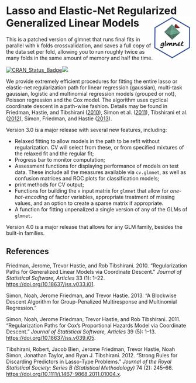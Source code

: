 
<!-- README.md is generated from the source: README.Rmd -->

# Lasso and Elastic-Net Regularized Generalized Linear Models <img src="man/figures/logo.png" width="100" align="right" />

This is a patched version of glmnet that runs final fits
in parallel with k folds crossvalidation, and saves a full
copy of the data set per fold, allowing you to run roughly
twice as many folds in the same amount of memory and half
the time.

<!-- [![Travis-CI Build -->

<!-- Status](https://travis-ci.org/trevorhastie/glmnet.svg?branch=master)](https://travis-ci.org/trevorhastie/glmnet) -->

<!-- [![Coverage -->

<!-- Status](https://img.shields.io/codecov/c/github/trevorhastie/glmnet/master.svg)](https://codecov.io/github/trevorhastie/glmnet?branch=master) -->

[![CRAN\_Status\_Badge](https://www.r-pkg.org/badges/version/glmnet)](https://cran.r-project.org/package=glmnet)[![](https://cranlogs.r-pkg.org/badges/glmnet)](https://CRAN.R-project.org/package=glmnet)

We provide extremely efficient procedures for fitting the entire lasso
or elastic-net regularization path for linear regression (gaussian),
multi-task gaussian, logistic and multinomial regression models (grouped
or not), Poisson regression and the Cox model. The algorithm uses
cyclical coordinate descent in a path-wise fashion. Details may be found
in Friedman, Hastie, and Tibshirani ([2010](#ref-glmnet)), Simon et al.
([2011](#ref-coxnet)), Tibshirani et al. ([2012](#ref-strongrules)),
Simon, Friedman, and Hastie ([2013](#ref-block)).

Version 3.0 is a major release with several new features, including:

  - Relaxed fitting to allow models in the path to be refit without
    regularization. CV will select from these, or from specified
    mixtures of the relaxed fit and the regular fit;
  - Progress bar to monitor computation;
  - Assessment functions for displaying performance of models on test
    data. These include all the measures available via `cv.glmnet`, as
    well as confusion matrices and ROC plots for classification models;
  - print methods for CV output;
  - Functions for building the `x` input matrix for `glmnet` that allow
    for *one-hot-encoding* of factor variables, appropriate treatment of
    missing values, and an option to create a sparse matrix if
    appropriate.
  - A function for fitting unpenalized a single version of any of the
    GLMs of `glmnet`.

Version 4.0 is a major release that allows for any GLM family, besides
the built-in families.

## References

<div id="refs" class="references">

<div id="ref-glmnet">

Friedman, Jerome, Trevor Hastie, and Rob Tibshirani. 2010.
“Regularization Paths for Generalized Linear Models via Coordinate
Descent.” *Journal of Statistical Software, Articles* 33 (1): 1–22.
<https://doi.org/10.18637/jss.v033.i01>.

</div>

<div id="ref-block">

Simon, Noah, Jerome Friedman, and Trevor Hastie. 2013. “A Blockwise
Descent Algorithm for Group-Penalized Multiresponse and Multinomial
Regression.”

</div>

<div id="ref-coxnet">

Simon, Noah, Jerome Friedman, Trevor Hastie, and Rob Tibshirani. 2011.
“Regularization Paths for Cox’s Proportional Hazards Model via
Coordinate Descent.” *Journal of Statistical Software, Articles* 39 (5):
1–13. <https://doi.org/10.18637/jss.v039.i05>.

</div>

<div id="ref-strongrules">

Tibshirani, Robert, Jacob Bien, Jerome Friedman, Trevor Hastie, Noah
Simon, Jonathan Taylor, and Ryan J. Tibshirani. 2012. “Strong Rules for
Discarding Predictors in Lasso-Type Problems.” *Journal of the Royal
Statistical Society: Series B (Statistical Methodology)* 74 (2): 245–66.
<https://doi.org/10.1111/j.1467-9868.2011.01004.x>.

</div>

</div>

